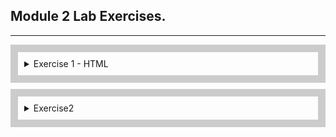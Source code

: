 ## Module 2 Lab Exercises.

---
<div style="border: 12px solid #ccc; padding: 10px; margin-bottom: 10px;">
  <details>
    <summary>Exercise 1 - HTML</summary>
    <ul>
      <!-- SECTION I -->
      <details>
        <summary>Template and Live Server</summary>
<<<<<<< HEAD
        <ul>
=======
        <ol style="list-style: decimal;">
>>>>>>> d3a30d7d0c7c82974cefe7c8e25d70487a6128dd
          <li>
            Open the src folder in VS code and take a look at the template HTML files.
          </li>
          <li>
            With index.html opened, start the Live Server extension by clicking the Go Live button in the bottom
            right-hand corner of VS Code.
          </li>
          <li>
            This should open http://127.0.0.1:5500/index.html in your browser.
            <ol>
              <li>
                Change the above URL to load the form.html page, and then click the Home link to go back to index.
              </li>
            </ol>
          </li>
        </ul>
        <img alt="Exercise 1 - Template and Live Server" src="/Lab Screenshots/Exercise1/Exercise1-1.gif">
      </details>
      <!-- SECTION II -->
      <details>
        <summary>HTML Elements - Metadata</summary>
        <ul>
          <li>
            Add a title using the HTML title tag.
          </li>
          <li>
            Add metatags using HTML
            <meta> tags for the following 5 items:
            <ul>
              <li>charset</li>
              <li>description</li>
              <li>keywords</li>
              <li>author</li>
              <li>viewport</li>
            </ul>
          </li>
        </ul>
        <img alt="Exercise 1 - HTML Elements - Metadata" src="/Lab Screenshots/Exercise1/Exercise1-2.png">
      </details>
      <!-- SECTION III -->
      <details>
        <summary>HTML Elements- div, span, p, pre, ul, li, ol, article</summary>
        <ul>
          <li>
            Add 3 divs next to each other at the beginning of the body section and put some distinctive content into
            each of the divs.
          </li>
          <li>
            Below the divs, add 3 spans next to each other and put some distinctive content into each span. Observe the
            difference between block and inline elements in the browser.
          </li>
          <li>
            Below, add p and pre tags into your HTML body using the below contents:
            <ul>
              "&lt;p&gt;
              p represents paragraph without preserving spacing
              &lt;/p&gt;
              &lt;pre&gt;
              Text in a pre element
              is displayed in a fixed-width
              font, and it preserves
              both spaces and
              line breaks
              &lt;/pre&gt;"
            </ul>
          </li>
          <li>
            Add an unordered list of 4 items to your page using ul and li tags.
          </li>
          <li>
            Add an ordered list of 3 items to your page using ol and li tags.
          </li>
          <li>
            Add a nested list of 2 items inside the last item of either the unordered or ordered list above.
          </li>
          <li>
            Wrap all the elements you've created so far with an article tag.
          </li>
          <li>
            Add a page headline - add an h1 tag above your article with any content, e.g. "My HTML learning journey".
          </li>
          <li>
            Add an article headline - add an h2 tag within the article tag with any content, e.g.
            "Learning elements - div, span, p, pre, ul, li, ol, article". Consider the difference between the page headline and article headline.
          </li>
        </ul>
        <img alt="Exercise 1 - HTML Elements - Metadata" src="/Lab Screenshots/Exercise1/Exercise1-2.png">
      </details>
      <!-- SECTION IV -->
    </ul>
  </details>
</div>


<div style="border: 12px solid #ccc; padding: 10px; margin-bottom: 10px;">
  <details>
    <summary>Exercise2</summary>

    I. Create a JSON object variable for a book. The book should have a title, description, author, and number of pages.
    * ![Screenshot of Exercise6-1](/Lab%20Screenshots/Exercise6/Exercise6-1.png)

  </details>
</div>
